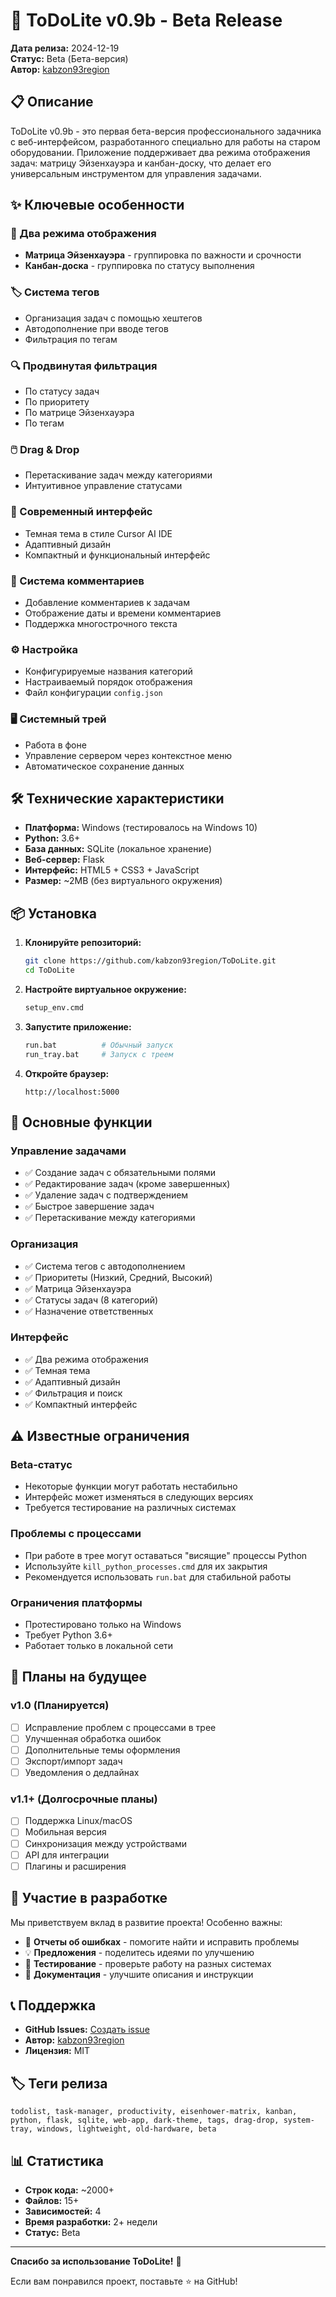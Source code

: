 # 🚀 ToDoLite v0.9b - Beta Release

**Дата релиза:** 2024-12-19  
**Статус:** Beta (Бета-версия)  
**Автор:** [kabzon93region](https://github.com/kabzon93region)

## 📋 Описание

ToDoLite v0.9b - это первая бета-версия профессионального задачника с веб-интерфейсом, разработанного специально для работы на старом оборудовании. Приложение поддерживает два режима отображения задач: матрицу Эйзенхауэра и канбан-доску, что делает его универсальным инструментом для управления задачами.

## ✨ Ключевые особенности

### 🎯 Два режима отображения
- **Матрица Эйзенхауэра** - группировка по важности и срочности
- **Канбан-доска** - группировка по статусу выполнения

### 🏷️ Система тегов
- Организация задач с помощью хештегов
- Автодополнение при вводе тегов
- Фильтрация по тегам

### 🔍 Продвинутая фильтрация
- По статусу задач
- По приоритету
- По матрице Эйзенхауэра
- По тегам

### 🖱️ Drag & Drop
- Перетаскивание задач между категориями
- Интуитивное управление статусами

### 🎨 Современный интерфейс
- Темная тема в стиле Cursor AI IDE
- Адаптивный дизайн
- Компактный и функциональный интерфейс

### 💬 Система комментариев
- Добавление комментариев к задачам
- Отображение даты и времени комментариев
- Поддержка многострочного текста

### ⚙️ Настройка
- Конфигурируемые названия категорий
- Настраиваемый порядок отображения
- Файл конфигурации `config.json`

### 🖥️ Системный трей
- Работа в фоне
- Управление сервером через контекстное меню
- Автоматическое сохранение данных

## 🛠️ Технические характеристики

- **Платформа:** Windows (тестировалось на Windows 10)
- **Python:** 3.6+
- **База данных:** SQLite (локальное хранение)
- **Веб-сервер:** Flask
- **Интерфейс:** HTML5 + CSS3 + JavaScript
- **Размер:** ~2MB (без виртуального окружения)

## 📦 Установка

1. **Клонируйте репозиторий:**
   ```bash
   git clone https://github.com/kabzon93region/ToDoLite.git
   cd ToDoLite
   ```

2. **Настройте виртуальное окружение:**
   ```bash
   setup_env.cmd
   ```

3. **Запустите приложение:**
   ```bash
   run.bat          # Обычный запуск
   run_tray.bat     # Запуск с треем
   ```

4. **Откройте браузер:**
   ```
   http://localhost:5000
   ```

## 🎯 Основные функции

### Управление задачами
- ✅ Создание задач с обязательными полями
- ✅ Редактирование задач (кроме завершенных)
- ✅ Удаление задач с подтверждением
- ✅ Быстрое завершение задач
- ✅ Перетаскивание между категориями

### Организация
- ✅ Система тегов с автодополнением
- ✅ Приоритеты (Низкий, Средний, Высокий)
- ✅ Матрица Эйзенхауэра
- ✅ Статусы задач (8 категорий)
- ✅ Назначение ответственных

### Интерфейс
- ✅ Два режима отображения
- ✅ Темная тема
- ✅ Адаптивный дизайн
- ✅ Фильтрация и поиск
- ✅ Компактный интерфейс

## ⚠️ Известные ограничения

### Beta-статус
- Некоторые функции могут работать нестабильно
- Интерфейс может изменяться в следующих версиях
- Требуется тестирование на различных системах

### Проблемы с процессами
- При работе в трее могут оставаться "висящие" процессы Python
- Используйте `kill_python_processes.cmd` для их закрытия
- Рекомендуется использовать `run.bat` для стабильной работы

### Ограничения платформы
- Протестировано только на Windows
- Требует Python 3.6+
- Работает только в локальной сети

## 🔮 Планы на будущее

### v1.0 (Планируется)
- [ ] Исправление проблем с процессами в трее
- [ ] Улучшенная обработка ошибок
- [ ] Дополнительные темы оформления
- [ ] Экспорт/импорт задач
- [ ] Уведомления о дедлайнах

### v1.1+ (Долгосрочные планы)
- [ ] Поддержка Linux/macOS
- [ ] Мобильная версия
- [ ] Синхронизация между устройствами
- [ ] API для интеграции
- [ ] Плагины и расширения

## 🤝 Участие в разработке

Мы приветствуем вклад в развитие проекта! Особенно важны:

- 🐛 **Отчеты об ошибках** - помогите найти и исправить проблемы
- 💡 **Предложения** - поделитесь идеями по улучшению
- 🧪 **Тестирование** - проверьте работу на разных системах
- 📝 **Документация** - улучшите описания и инструкции

## 📞 Поддержка

- **GitHub Issues:** [Создать issue](https://github.com/kabzon93region/ToDoLite/issues)
- **Автор:** [kabzon93region](https://github.com/kabzon93region)
- **Лицензия:** MIT

## 🏷️ Теги релиза

```
todolist, task-manager, productivity, eisenhower-matrix, kanban, python, flask, sqlite, web-app, dark-theme, tags, drag-drop, system-tray, windows, lightweight, old-hardware, beta
```

## 📊 Статистика

- **Строк кода:** ~2000+
- **Файлов:** 15+
- **Зависимостей:** 4
- **Время разработки:** 2+ недели
- **Статус:** Beta

---

**Спасибо за использование ToDoLite!** 🎉

Если вам понравился проект, поставьте ⭐ на GitHub!
